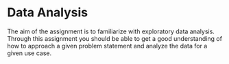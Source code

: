 # Data Analysis


The aim of the assignment is to familiarize with exploratory data analysis. Through this assignment you should be able to get a good understanding of how to approach a given problem statement and analyze the data for a given use case. 
